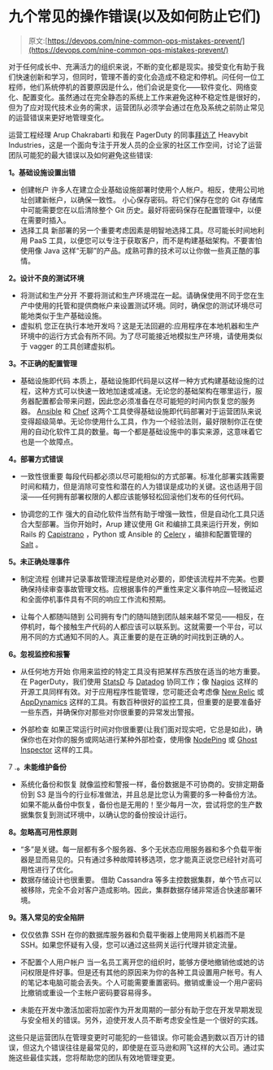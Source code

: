 # 九个常见的操作错误(以及如何防止它们)

> 原文:[https://devops.com/nine-common-ops-mistakes-prevent/](https://devops.com/nine-common-ops-mistakes-prevent/)

对于任何成长中、充满活力的组织来说，不断的变化都是现实。接受变化有助于我们快速创新和学习，但同时，管理不善的变化会造成不稳定和停机。问任何一位工程师，他们系统停机的首要原因是什么，他们会说是变化——软件变化、网络变化、配置变化。虽然通过在完全静态的系统上工作来避免这种不稳定性是很好的，但为了应对现代技术业务的需求，运营团队必须学会通过在危及系统之前防止常见的运营错误来更好地管理变化。

运营工程经理 Arup Chakrabarti 和我在 PagerDuty 的同事[拜访了](https://www.google.com/url?q=http%3A%2F%2Fwww.heavybit.com%2Flibrary%2Fvideo%2F2014-06-03-arup-chakrabarti&sa=D&sntz=1&usg=AFQjCNEtcZXorDqNPyO1Itbe1fgZIf0RHw) Heavybit Industries，这是一个面向专注于开发人员的企业家的社区工作空间，讨论了运营团队可能犯的最大错误以及如何避免这些错误:

**1。基础设施设置出错**

*   创建帐户
    许多人在建立企业基础设施部署时使用个人帐户。相反，使用公司地址创建新帐户，以确保一致性。
    小心保存密码。将它们保存在您的 Git 存储库中可能需要您在以后清除整个 Git 历史。最好将密码保存在配置管理中，以便在需要时插入。
*   选择工具
    新部署的另一个重要考虑因素是明智地选择工具。尽可能长时间地利用 PaaS 工具，以便您可以专注于获取客户，而不是构建基础架构。不要害怕使用像 Java 这样“无聊”的产品。成熟可靠的技术可以让你做一些真正酷的事情。

**2。设计不良的测试环境**

*   将测试和生产分开
    不要将测试和生产环境混在一起。请确保使用不同于您在生产中使用的托管和提供商帐户来设置测试环境。同时，确保您的测试环境尽可能地类似于生产基础设施。
*   虚拟机
    您正在执行本地开发吗？这是无法回避的:应用程序在本地机器和生产环境中的运行方式会有所不同。为了尽可能接近地模拟生产环境，请使用类似于 vagger 的工具创建虚拟机。

**3。不正确的配置管理**

*   基础设施即代码
    本质上，基础设施即代码是以这样一种方式构建基础设施的过程，这种方式可以快速一致地加速或减速。无论您的基础架构在哪里运行，服务器配置都会带来问题，因此您必须准备在尽可能短的时间内恢复您的服务器。 [Ansible](https://www.ansible.com/home) 和 [Chef](https://www.chef.io/chef/) 这两个工具使得基础设施即代码部署对于运营团队来说变得超级简单。无论你使用什么工具，作为一个经验法则，最好限制你正在使用的自动化软件工具的数量。每一个都是基础设施中的事实来源，这意味着它也是一个故障点。

**4。部署方式错误**

*   一致性很重要
    每段代码都必须以尽可能相似的方式部署。标准化部署实践需要时间和精力，但是消除可变性和潜在的人为错误是成功的关键。这也适用于回滚——任何拥有部署权限的人都应该能够轻松回滚他们发布的任何代码。

*   协调您的工作
    强大的自动化软件当然有助于增强一致性，但是自动化工具只适合大型部署。当你开始时，Arup 建议使用 Git 和编排工具来运行开发，例如 Rails 的 [Capistrano](http://capistranorb.com) ，Python 或 Ansible 的 [Celery](http://www.celeryproject.org) ，编排和配置管理的 [Salt](https://saltstack.com/community/) 。

**5。未正确处理事件**

*   制定流程
    创建并记录事故管理流程是绝对必要的，即使该流程并不完美。也要确保持续审查事故管理文档。应根据事件的严重性来定义事件响应—轻微延迟和全面停机事件具有不同的响应工作流和预期。

*   让每个人都随叫随到
    公司拥有专门的随叫随到团队越来越不常见——相反，在停机时，每个接触生产代码的人都应该可以联系到。这就需要一个平台，可以用不同的方式通知不同的人。真正重要的是在正确的时间找到正确的人。

**6。忽视监控和报警**

*   从任何地方开始
    你用来监控的特定工具没有把某样东西放在适当的地方重要。在 PagerDuty，我们使用 [StatsD](https://github.com/etsy/statsd/) 与 [Datadog](https://www.datadoghq.com) 协同工作；像 [Nagios](http://www.nagios.org) 这样的开源工具同样有效。对于应用程序性能管理，您可能还会考虑像 [New Relic](https://newrelic.com) 或 [AppDynamics](https://www.appdynamics.com) 这样的工具。有数百种很好的监控工具，但重要的是要准备好一些东西，并确保你对那些对你很重要的异常发出警报。

*   外部检查
    如果正常运行时间对你很重要(让我们面对现实吧，它总是如此)，确保你也在对你的服务或网站进行某种外部检查，使用像 [NodePing](http://nodeping.com) 或 [Ghost Inspector](https://ghostinspector.com) 这样的工具。

7 .**。未能维护备份**

*   系统化备份和恢复
    就像监控和警报一样，备份数据是不可协商的。安排定期备份到 S3 是当今的行业标准做法，并且总是比您认为需要的多一种备份方法。如果不能从备份中恢复，备份也是无用的！至少每月一次，尝试将您的生产数据集恢复到测试环境中，以确认您的备份按设计运行。

**8。忽略高可用性原则**

*   “多”是关键。每一层都有多个服务器、多个无状态应用服务器和多个负载平衡器是显而易见的。只有通过多种故障转移选项，您才能真正说您已经针对高可用性进行了优化。
*   数据存储设计也很重要。
    借助 Cassandra 等多主控数据集群，单个节点可以被移除，完全不会对客户造成影响。因此，集群数据存储非常适合快速部署环境。

**9。落入常见的安全陷阱**

*   仅仅依靠 SSH
    在你的数据库服务器和负载平衡器上使用网关机器而不是 SSH。如果您怀疑有入侵，您可以通过这些网关运行代理并锁定流量。

*   不配置个人用户帐户
    当一名员工离开您的组织时，能够方便地撤销他或她的访问权限是件好事。但是还有其他的原因来为你的各种工具设置用户帐号。有人的笔记本电脑可能会丢失。个人可能需要重置密码。撤销或重设一个用户密码比撤销或重设一个主帐户密码要容易得多。

*   未能在开发中激活加密将加密作为开发周期的一部分有助于您在开发早期发现与安全相关的错误。另外，迫使开发人员不断考虑安全性是一个很好的实践。

这些只是运营团队在管理变更时可能犯的一些错误。你可能会遇到数以百万计的错误，但这九个错误往往是最常见的，即使是在亚马逊和网飞这样的大公司。通过实施这些最佳实践，您将帮助您的团队有效地管理变更。